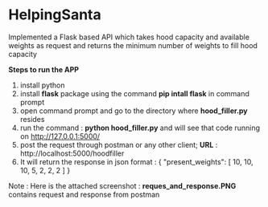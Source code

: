 # HelpingSanta
Implemented a Flask based API which takes hood capacity and available weights as request and returns the minimum number of weights to fill hood capacity

**Steps to run the APP**
  1. install python
  2. install <b>flask</b> package using the command <b>pip intall flask</b> in command prompt
  3. open command prompt and go to the directory where <b>hood_filler.py</b> resides
  4. run the command : <b>python hood_filler.py</b> and will see that code running on http://127.0.0.1:5000/
  5. post the request through postman or any other client; <b>URL</b> : http://localhost:5000/hoodfiller
  6. It will return the response in json format : {
    "present_weights": [
        10,
        10,
        10,
        5,
        2,
        2,
        2
    ]
}
 
 Note : Here is the attached screenshot : <b>reques_and_response.PNG</b> contains request and response from postman
